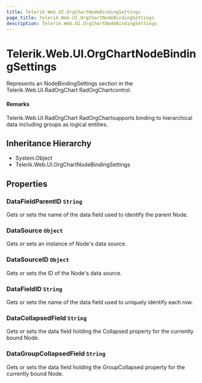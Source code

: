 ```yaml
---
title: Telerik.Web.UI.OrgChartNodeBindingSettings
page_title: Telerik.Web.UI.OrgChartNodeBindingSettings
description: Telerik.Web.UI.OrgChartNodeBindingSettings
---
```


# Telerik.Web.UI.OrgChartNodeBindingSettings

Represents an NodeBindingSettings section in the Telerik.Web.UI.RadOrgChart RadOrgChartcontrol.

#### Remarks
Telerik.Web.UI.RadOrgChart RadOrgChartsupports binding to hierarchical data including groups as logical entities.

## Inheritance Hierarchy

* System.Object
* Telerik.Web.UI.OrgChartNodeBindingSettings

## Properties

###  DataFieldParentID `String`

Gets or sets the name of the data field used to identify the parent Node.

###  DataSource `Object`

Gets or sets an instance of Node's data source.

###  DataSourceID `Object`

Gets or sets the ID of the Node's data source.

###  DataFieldID `String`

Gets or sets the name of the data field used to uniquely identify each row.

###  DataCollapsedField `String`

Gets or sets the data field holding the Collapsed property for the currently bound Node.

###  DataGroupCollapsedField `String`

Gets or sets the data field holding the GroupCollapsed property for the currently bound Node.

